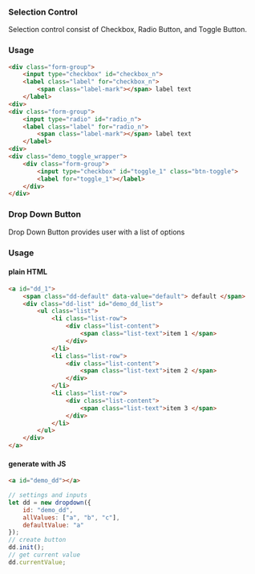 ### Selection Control
Selection control consist of Checkbox, Radio Button, and Toggle Button.

### Usage
```html
<div class="form-group">
    <input type="checkbox" id="checkbox_n">
    <label class="label" for="checkbox_n">
        <span class="label-mark"></span> label text
    </label>
<div>
<div class="form-group">
    <input type="radio" id="radio_n">
    <label class="label" for="radio_n">
        <span class="label-mark"></span> label text
    </label>
<div>
<div class="demo_toggle_wrapper">
    <div class="form-group">
        <input type="checkbox" id="toggle_1" class="btn-toggle">
        <label for="toggle_1"></label>
    </div>
</div>

```


### Drop Down Button
Drop Down Button provides user with a list of options

### Usage
#### plain HTML
```html
<a id="dd_1">
    <span class="dd-default" data-value="default"> default </span>
    <div class="dd-list" id="demo_dd_list">
        <ul class="list">
            <li class="list-row">
                <div class="list-content">
                    <span class="list-text">item 1 </span>
                </div>
            </li>
            <li class="list-row">
                <div class="list-content">
                    <span class="list-text">item 2 </span>
                </div>
            </li>
            <li class="list-row">
                <div class="list-content">
                    <span class="list-text">item 3 </span>
                </div>
            </li>
        </ul>
    </div>
</a>
```

#### generate with JS
```html
<a id="demo_dd"></a>
```

```js
// settings and inputs
let dd = new dropdown({
    id: "demo_dd",
    allValues: ["a", "b", "c"],
    defaultValue: "a"
});
// create button
dd.init();
// get current value
dd.currentValue;
```

